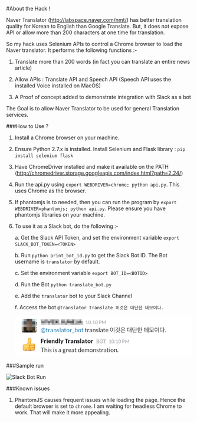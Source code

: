 #About the Hack !

Naver Translator (http://labspace.naver.com/nmt/) has better translation quality for Korean to English than Google Translate. 
But, it does not expose API or allow more than 200 characters at one time for translation. 

So my hack uses Selenium APIs to control a Chrome browser to load the Naver translator. It performs the following functions :-

1. Translate more than 200 words (in fact you can translate an entire news article)

2. Allow APIs : Translate API and Speech API (Speech API uses the installed Voice installed on MacOS)

3. A Proof of concept added to demonstrate integration with Slack as a bot

The Goal is to allow Naver Translator to be used for general Translation services. 

###How to Use ?

1. Install a Chrome browser on your machine.
2. Ensure Python 2.7.x is installed. Install Selenium and Flask library : `pip install selenium flask`
3. Have ChromeDriver installed and make it available on the PATH (http://chromedriver.storage.googleapis.com/index.html?path=2.24/)
4. Run the api.py using `export WEBDRIVER=chrome; python api.py`. This uses Chrome as the browser. 
5. If phantomjs is to needed, then you can run the program by `export WEBDRIVER=phantomjs; python api.py`. Please ensure you have phantomjs libraries on your machine. 
6. To use it as a Slack bot, do the following :- 
    
    a. Get the Slack API Token, and set the environment variable `export SLACK_BOT_TOKEN=<TOKEN>`
    
    b. Run `python print_bot_id.py` to get the Slack Bot ID. The Bot username is `translator` by default.
    
    c. Set the environment variable `export BOT_ID=<BOTID>`
    
    d. Run the Bot `python translate_bot.py`
    
    e. Add the `translator` bot to your Slack Channel
    
    f. Access the bot `@translator translate 이것은 대단한 데모이다.`
    
    ![Slack Bot Demo](translator_demo.png)
    

###Sample run 

![Slack Bot Run](http://g.recordit.co/A7IlRFk1RO.gif)


    

###Known issues

1. PhantomJS causes frequent issues while loading the page. Hence the default browser is set to `chrome`. I am waiting for headless Chrome to work. That will make it more appealing. 




